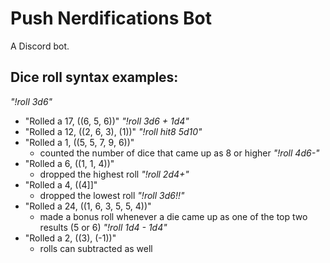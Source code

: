 # Push Nerdifications Bot
A Discord bot.

## Dice roll syntax examples:
*"!roll 3d6"*
* "Rolled a 17, ((6, 5, 6))"
*"!roll 3d6 + 1d4"*
* "Rolled a 12, ((2, 6, 3), (1))"
*"!roll hit8 5d10"*
* "Rolled a 1, ((5, 5, 7, 9, 6))"
  * counted the number of dice that came up as 8 or higher
*"!roll 4d6-"*
* "Rolled a 6, ((1, 1, 4))"
  * dropped the highest roll
*"!roll 2d4+"*
* "Rolled a 4, ((4]]"
  * dropped the lowest roll
*"!roll 3d6!!"*
* "Rolled a 24, ((1, 6, 3, 5, 5, 4))"
  * made a bonus roll whenever a die came up as one of the top two results (5 or 6)
*"!roll 1d4 - 1d4"*
* "Rolled a 2, ((3), (-1))"
  * rolls can subtracted as well

